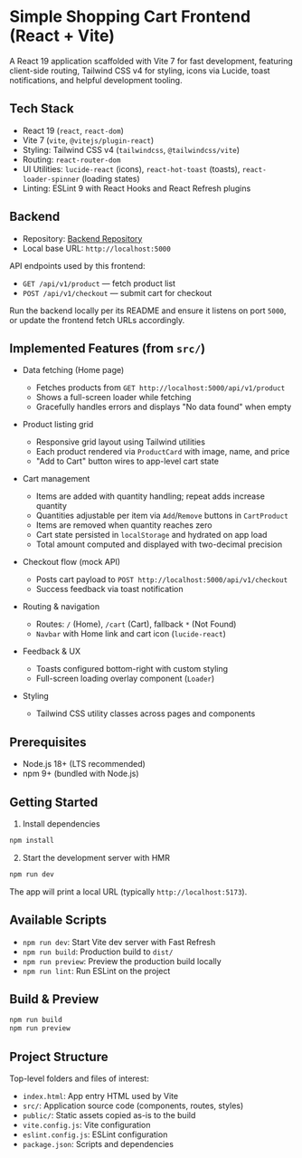 # Simple Shopping Cart Frontend (React + Vite)

A React 19 application scaffolded with Vite 7 for fast development, featuring client-side routing, Tailwind CSS v4 for styling, icons via Lucide, toast notifications, and helpful development tooling.

## Tech Stack

- React 19 (`react`, `react-dom`)
- Vite 7 (`vite`, `@vitejs/plugin-react`)
- Styling: Tailwind CSS v4 (`tailwindcss`, `@tailwindcss/vite`)
- Routing: `react-router-dom`
- UI Utilities: `lucide-react` (icons), `react-hot-toast` (toasts), `react-loader-spinner` (loading states)
- Linting: ESLint 9 with React Hooks and React Refresh plugins

## Backend

- Repository: [Backend Repository](<https://github.com/Utkarshdesai/verto-backend>)
- Local base URL: `http://localhost:5000`

API endpoints used by this frontend:

- `GET /api/v1/product` — fetch product list
- `POST /api/v1/checkout` — submit cart for checkout

Run the backend locally per its README and ensure it listens on port `5000`, or update the frontend fetch URLs accordingly.



## Implemented Features (from `src/`)

- Data fetching (Home page)
  - Fetches products from `GET http://localhost:5000/api/v1/product`
  - Shows a full-screen loader while fetching
  - Gracefully handles errors and displays "No data found" when empty

- Product listing grid
  - Responsive grid layout using Tailwind utilities
  - Each product rendered via `ProductCard` with image, name, and price
  - "Add to Cart" button wires to app-level cart state

- Cart management
  - Items are added with quantity handling; repeat adds increase quantity
  - Quantities adjustable per item via `Add`/`Remove` buttons in `CartProduct`
  - Items are removed when quantity reaches zero
  - Cart state persisted in `localStorage` and hydrated on app load
  - Total amount computed and displayed with two-decimal precision

- Checkout flow (mock API)
  - Posts cart payload to `POST http://localhost:5000/api/v1/checkout`
  - Success feedback via toast notification

- Routing & navigation
  - Routes: `/` (Home), `/cart` (Cart), fallback `*` (Not Found)
  - `Navbar` with Home link and cart icon (`lucide-react`)

- Feedback & UX
  - Toasts configured bottom-right with custom styling
  - Full-screen loading overlay component (`Loader`)

- Styling
  - Tailwind CSS utility classes across pages and components

## Prerequisites

- Node.js 18+ (LTS recommended)
- npm 9+ (bundled with Node.js)

## Getting Started

1) Install dependencies
```bash
npm install
```

2) Start the development server with HMR
```bash
npm run dev
```
The app will print a local URL (typically `http://localhost:5173`).

## Available Scripts

- `npm run dev`: Start Vite dev server with Fast Refresh
- `npm run build`: Production build to `dist/`
- `npm run preview`: Preview the production build locally
- `npm run lint`: Run ESLint on the project

## Build & Preview

```bash
npm run build
npm run preview
```

## Project Structure

Top-level folders and files of interest:

- `index.html`: App entry HTML used by Vite
- `src/`: Application source code (components, routes, styles)
- `public/`: Static assets copied as-is to the build
- `vite.config.js`: Vite configuration
- `eslint.config.js`: ESLint configuration
- `package.json`: Scripts and dependencies



